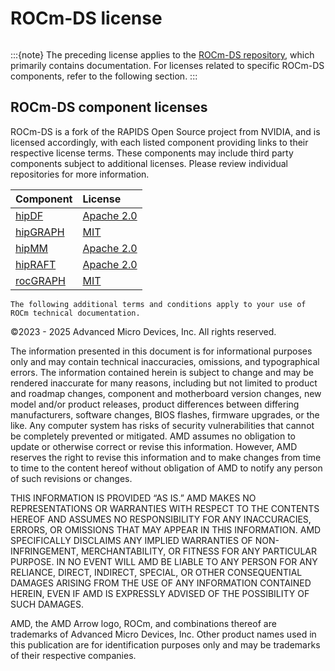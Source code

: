 <head>
  <meta charset="UTF-8">
  <meta name="description" content="ROCm-DS licensing terms">
  <meta name="keywords" content="license, licensing terms">
</head>

# ROCm-DS license

```{include} ../../LICENSE
```

:::{note}
The preceding license applies to the [ROCm-DS repository](https://github.com/ROCm-DS/ROCm-DS), which
primarily contains documentation. For licenses related to specific ROCm-DS components, refer to the
following section.
:::

## ROCm-DS component licenses

ROCm-DS is a fork of the RAPIDS Open Source project from NVIDIA, and is licensed
accordingly, with each listed component providing links to their respective license
terms. These components may include third party components subject to additional
licenses. Please review individual repositories for more information.

<!-- spellcheck-disable -->
| Component | License |
|:---------------------|:-------------------------|
| [hipDF](https://github.com/ROCm-DS/hipDF) | [Apache 2.0](https://github.com/ROCm/clr/blob/amd-staging/LICENCE) |
| [hipGRAPH](https://github.com/ROCm-DS/hipGRAPH) | [MIT](https://github.com/ROCm/amdsmi/blob/amd-staging/LICENSE) |
| [hipMM](https://github.com/ROCm-DS/hipMM/) | [Apache 2.0](https://github.com/ROCm/aomp/blob/aomp-dev/LICENSE) |
| [hipRAFT](https://github.com/ROCm-DS/hipRAFT/) | [Apache 2.0](https://github.com/ROCm/aomp-extras/blob/aomp-dev/LICENSE) |
| [rocGRAPH](https://github.com/ROCm-DS/rocGRAPH) | [MIT](https://github.com/ROCm/llvm-project/blob/amd-staging/amd/comgr/LICENSE.txt) |

```{note}
The following additional terms and conditions apply to your use of ROCm technical documentation.
```

©2023 - 2025 Advanced Micro Devices, Inc. All rights reserved.

The information presented in this document is for informational purposes only
and may contain technical inaccuracies, omissions, and typographical errors. The
information contained herein is subject to change and may be rendered inaccurate
for many reasons, including but not limited to product and roadmap changes,
component and motherboard version changes, new model and/or product releases,
product differences between differing manufacturers, software changes, BIOS
flashes, firmware upgrades, or the like. Any computer system has risks of
security vulnerabilities that cannot be completely prevented or mitigated. AMD
assumes no obligation to update or otherwise correct or revise this information.
However, AMD reserves the right to revise this information and to make changes
from time to time to the content hereof without obligation of AMD to notify any
person of such revisions or changes.

THIS INFORMATION IS PROVIDED “AS IS.” AMD MAKES NO REPRESENTATIONS OR WARRANTIES
WITH RESPECT TO THE CONTENTS HEREOF AND ASSUMES NO RESPONSIBILITY FOR ANY
INACCURACIES, ERRORS, OR OMISSIONS THAT MAY APPEAR IN THIS INFORMATION. AMD
SPECIFICALLY DISCLAIMS ANY IMPLIED WARRANTIES OF NON-INFRINGEMENT,
MERCHANTABILITY, OR FITNESS FOR ANY PARTICULAR PURPOSE. IN NO EVENT WILL AMD BE
LIABLE TO ANY PERSON FOR ANY RELIANCE, DIRECT, INDIRECT, SPECIAL, OR OTHER
CONSEQUENTIAL DAMAGES ARISING FROM THE USE OF ANY INFORMATION CONTAINED HEREIN,
EVEN IF AMD IS EXPRESSLY ADVISED OF THE POSSIBILITY OF SUCH DAMAGES.

AMD, the AMD Arrow logo, ROCm, and combinations thereof are trademarks of
Advanced Micro Devices, Inc. Other product names used in this publication are
for identification purposes only and may be trademarks of their respective
companies.
